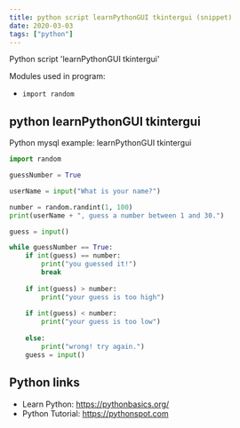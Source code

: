 ```yaml
---
title: python script learnPythonGUI tkintergui (snippet)
date: 2020-03-03
tags: ["python"]
---
```

Python script 'learnPythonGUI tkintergui'


Modules used in program: 
* `import random`

## python learnPythonGUI tkintergui

Python mysql example: learnPythonGUI tkintergui

```python
import random

guessNumber = True

userName = input("What is your name?")

number = random.randint(1, 100)
print(userName + ", guess a number between 1 and 30.")

guess = input()

while guessNumber == True:
    if int(guess) == number:
    	print("you guessed it!")
    	break
    	
    if int(guess) > number:
        print("your guess is too high")
    	
    if int(guess) < number:
        print("your guess is too low")
        
    else:
        print("wrong! try again.")
    guess = input()

```

## Python links

- Learn Python: https://pythonbasics.org/
- Python Tutorial: https://pythonspot.com
